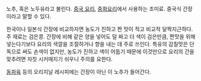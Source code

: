 노추, 혹은 노두유라고 불린다. [중국 요리](%EC%A4%91%EA%B5%AD%20%EC%9A%94%EB%A6%AC.md), [중화요리](%EC%A4%91%ED%99%94%20%EC%9A%94%EB%A6%AC.md)에서 사용하는 조미료. 중국식 간장이라고 말할 수
있다.

한국이나 일본식 간장에 비교하자면 농도가 진하고 짠 맛이 적고 비교적 달짝지근하다. 주 재료는 검은콩. 간장에 비해 같은 양을 넣어도 덜
짜고 더 색이 검은만큼, 짠맛을 위해 넣는다기보다 요리의 색깔을 조절하거나 향을 내는 데 주로 쓰인다. 특유의 감칠맛은 단독으로 써도 손색이
없지만, 농도가 진하고 색이 어둡기 때문에 이것만으로 요리의 간을 맞추려면 자칫 시커매지기 쉬우니 주의를 요한다.

[동파육](%EB%8F%99%ED%8C%8C%EC%9C%A1.md) 등의 오리지날 레시피에는 간장이 아닌 이 노추가 들어간다.

